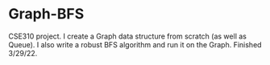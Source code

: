 # Graph-BFS

CSE310 project. I create a Graph data structure from scratch (as well as Queue). I also write a robust BFS algorithm and run it on the Graph. Finished 3/29/22.

